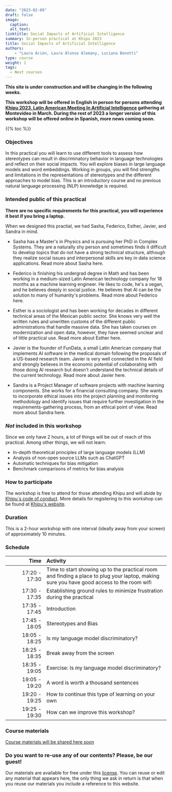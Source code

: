 ```yaml
---
date: "2023-02-09"
draft: false
image:
  caption: 
  alt_text: 
linktitle: Social Impacts of Artificial Intelligence
summary: In-person practical at Khipu 2023 
title: Social Impacts of Artificial Intelligence
authors: 
    - "Laura Ación, Laura Alonso Alemany, Luciana Benotti"
type: course
weight: 1
tags:
  - Next courses
---
```


**This site is under construction and will be changing in the following weeks.**

**This workshop will be offered in English in person for persons attending [Khipu 2023, Latin American Meeting In Artificial Intelligence](https://khipu.ai/) gathering at Montevideo in March. During the rest of 2023 a longer version of this workshop will be offered online in Spanish, more news coming soon.**

{{% toc %}}

### Objectives 

In this practical you will learn to use different tools to assess how stereotypes can result in discriminatory behavior in language technologies and reflect on their social impacts. You will explore biases in large language models and word embeddings. Working in groups, you will find strengths and limitations in the representations of stereotypes and the different approaches to model bias. This is an introductory course and no previous natural language processing (NLP) knowledge is required.

### Intended public of this practical

**There are no specific requirements for this practical, you will experience it best if you bring a laptop.**

When we designed this practial, we had Sasha, Federico, Esther, Javier, and Sandra in mind.

* Sasha has a Master's in Physics and is pursuing her PhD in Complex Systems. They are a naturally shy person and sometimes finds it difficult to develop topics that do not have a strong technical structure, although they realize social issues and interpersonal skills are key in data science applications. Read more about Sasha here.

* Federico is finishing his undergrad degree in Math and has been working in a medium-sized Latin American technology company for 18 months as a machine learning engineer. He likes to code, he's a vegan, and he believes deeply in social justice. He believes that AI can be the solution to many of humanity's problems. Read more about Federico here.

* Esther is a sociologist and has been working for decades in different technical areas of the Mexican public sector. She knows very well the written rules and unwritten customs of the different public administrations that handle massive data. She has taken courses on modernization and open data, however, they have seemed unclear and of little practical use. Read more about Esther here.

* Javier is the founder of FunData, a small Latin American company that implements AI software in the medical domain following the proposals of a US-based research team. Javier is very well connected in the AI field and strongly believes in the economic potential of collaborating with those doing AI research but doesn't understand the technical details of the current technology. Read more about Javier here.

* Sandra is a Project Manager of software projects with machine learning components. She works for a financial consulting company. She wants to incorporate ethical issues into the project planning and monitoring methodology and identify issues that require further investigation in the requirements-gathering process, from an ethical point of view. Read more about Sandra here.

### _Not_ included in this workshop

Since we only have 2 hours, a lot of things will be out of reach of this practical. Among other things, we will not learn:

* In-depth theoretical principles of large language models (LLM)
* Analysis of non-open source LLMs such as ChatGPT
* Automatic techniques for bias mitigation
* Benchmark comparisons of metrics for bias analysis

### How to participate 

The workshop is free to attend for those attending Khipu and will abide by [Khipu´s code of conduct](https://khipu.ai/conduct/). More details for registering to this workshop can be found at [Khipu's website](https://khipu.ai/).

### Duration

This is a 2-hour workshop with one interval (ideally away from your screen) of approximately 10 minutes.

### Schedule

| Time | Activity |
| ------:|:----------- |
|<img width="150"/>17:20 - 17:30| Time to start showing up to the practical room and finding a place to plug your laptop, making sure you have good access to the room wifi |
|17:30 - 17:35 | Establishing ground rules to minimize frustration during the practical |
|17:35 - 17:45 | Introduction |
|17:45 - 18:05 | Stereotypes and Bias |
|18:05 - 18:25 | Is my language model discriminatory? |
|18:25 - 18:35 | Break away from the screen |
|18:35 - 19:05 | Exercise: Is my language model discriminatory? |
|19:05 - 19:20 | A word is worth a thousand sentences |
|19:20 - 19:25| How to continue this type of learning on your own |
|19:25 - 19:30| How can we improve this workshop? |

### Course materials

[Course materials will be shared here soon]()

### Do you want to re-use any of our contents? Please, be our guest!

Our materials are available for free under this [license](https://creativecommons.org/licenses/by/4.0/deed.es). You can reuse or edit any material that appears here, the only thing we ask in return is that when you reuse our materials you include a reference to this website.

